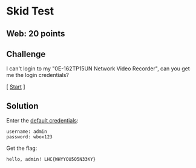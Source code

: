 # Skid Test

## Web: 20 points

## Challenge

I can't login to my "0E-162TP15UN Network Video Recorder", can you get me the login credentials?

[ [Start](http://challenges.laptophackingcoffee.org:5881/?) ]

## Solution

Enter the [default credentials](https://www.wboxtech.com/content/files/product_categories/ip_cameras/IPC-NVR-DVR-secure-activation.pdf):
```
username: admin
password: wbox123
```

Get the flag:
```
hello, admin! LHC{WHYYOU5O5N33KY}
```
